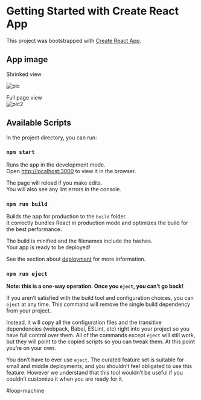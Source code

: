 # Getting Started with Create React App

This project was bootstrapped with [Create React App](https://github.com/facebook/create-react-app).  
## App image  
Shrinked view  

![pic](https://user-images.githubusercontent.com/50828198/110323952-00756580-801e-11eb-9d3d-4544b3c24294.jpg)  


Full page view    
![pic2](https://user-images.githubusercontent.com/50828198/110352486-a89b2680-803e-11eb-961b-a4a1a80e65dc.jpg)  
  

  
## Available Scripts  

In the project directory, you can run:  

### `npm start`  

Runs the app in the development mode.  
Open [http://localhost:3000](http://localhost:3000) to view it in the browser.  

The page will reload if you make edits.  
You will also see any lint errors in the console.  

### `npm run build`  

Builds the app for production to the `build` folder.  
It correctly bundles React in production mode and optimizes the build for the best performance.  

The build is minified and the filenames include the hashes.  
Your app is ready to be deployed!  

See the section about [deployment](https://facebook.github.io/create-react-app/docs/deployment) for more information.  

### `npm run eject`  

**Note: this is a one-way operation. Once you `eject`, you can’t go back!**  

If you aren’t satisfied with the build tool and configuration choices, you can `eject` at any time. This command will remove the single build dependency from your project.  

Instead, it will copy all the configuration files and the transitive dependencies (webpack, Babel, ESLint, etc) right into your project so you have full control over them. All   of the commands except `eject` will still work, but they will point to the copied scripts so you can tweak them. At this point you’re on your own.  

You don’t have to ever use `eject`. The curated feature set is suitable for small and middle deployments, and you shouldn’t feel obligated to use this feature. However we   understand that this tool wouldn’t be useful if you couldn’t customize it when you are ready for it.  

#loop-machine

